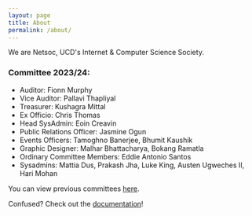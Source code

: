 ```yaml
---
layout: page
title: About
permalink: /about/
---
```


We are Netsoc, UCD's Internet & Computer Science Society.

### Committee 2023/24:

* Auditor: Fionn Murphy
* Vice Auditor: Pallavi Thapliyal
* Treasurer: Kushagra Mittal
* Ex Officio: Chris Thomas
* Head SysAdmin: Eoin Creavin
* Public Relations Officer: Jasmine Ogun
* Events Officers: Tamoghno Banerjee, Bhumit Kaushik
* Graphic Designer: Malhar Bhattacharya, Bokang Ramatla
* Ordinary Committee Members: Eddie Antonio Santos
* Sysadmins: Mattia Dus, Prakash Jha, Luke King, Austen Ugweches II, Hari Mohan

You can view previous committees [here](history).

Confused? Check out the [documentation](https://docs.netsoc.com)!
